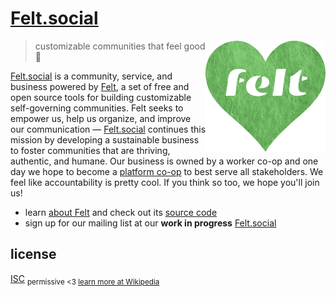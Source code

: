 # [Felt.social](https://felt.social)

[<img src="static/logo-heart.png" align="right" width="192" height="178">](https://felt.social)

> customizable communities that feel good 💚

[Felt.social](https://felt.social)
is a community, service, and business
powered by [Felt](https://github.com/feltcoop/felt),
a set of free and open source tools for building
customizable self-governing communities.
Felt seeks to empower us,
help us organize,
and improve our communication —
[Felt.social](https://felt.social) continues this mission
by developing a sustainable business to
foster communities that are thriving, authentic, and humane.
Our business is owned by a worker co-op
and one day we hope to become
a [platform co-op](https://platform.coop)
to best serve all stakeholders.
We feel like accountability is pretty cool.
If you think so too, we hope you'll join us!

- learn [about Felt](https://felt.dev/about) and check out its
  [source code](https://github.com/feltcoop/felt)
- sign up for our mailing list at our
  **work in progress** [Felt.social](https://felt.social)

## license

[ISC](license)
<sub>permissive <3 [learn more at Wikipedia](https://en.wikipedia.org/wiki/ISC_license)</sub>
